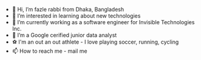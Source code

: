 - 👋 Hi, I’m fazle rabbi from Dhaka, Bangladesh
- 👀 I’m interested in learning about new technologies
- 🥼 I’m currently working as a software engineer for Invisible Technologies Inc.
- 🎃 I’m a Google cerified junior data analyst
- ⚽ I'm an out an out athlete - I love playing soccer, running, cycling
- 📫 How to reach me - mail me

<!---
aka-rabbi/aka-rabbi is a ✨ special ✨ repository because its `README.md` (this file) appears on your GitHub profile.
You can click the Preview link to take a look at your changes.
--->
